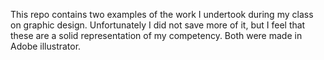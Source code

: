 This repo contains two examples of the work I undertook during my class on graphic design. Unfortunately I did not save more of it, but I feel that these are a solid representation of my competency. Both were made in Adobe illustrator.
